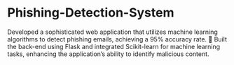 # Phishing-Detection-System
Developed a sophisticated web application that utilizes machine learning algorithms to detect phishing emails, achieving a 95%  accuracy rate.    Built the back-end using Flask and integrated Scikit-learn for machine learning tasks, enhancing the application’s ability to  identify malicious content. 
